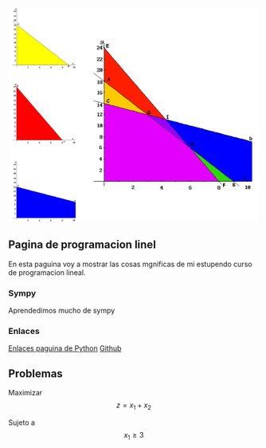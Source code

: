  <script src='https://cdnjs.cloudflare.com/ajax/libs/mathjax/2.7.5/MathJax.js?config=TeX-MML-AM_CHTML' async></script>

![Reguión Factible](m-grafiicoo.png)

## Pagina de programacion linel
En esta paguina voy a mostrar las cosas mgnificas de mi estupendo curso de programacion lineal.

### Sympy
Aprendedimos mucho de sympy

### Enlaces
[Enlaces paguina de Python](https://www.python.org/)
[Github](https://github.com/juandiego2104/Programacion-Lineal/deployments)

## Problemas
 Maximizar  $$z=x_{1}+x_{2}$$

Sujeto a $$x_1 \geq 3$$

